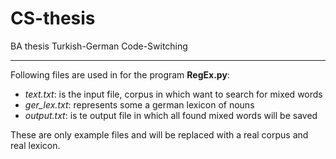 
# CS-thesis
BA thesis Turkish-German Code-Switching
___
Following files are used in for the program **RegEx.py**: 

 - *text.txt*: is the input file, corpus in which want to search for mixed words
 - *ger_lex.txt*: represents some a german lexicon of nouns
 - *output.txt*: is te output file in which all found mixed words will be saved 

These are only example files and will be replaced with a real corpus and real lexicon.